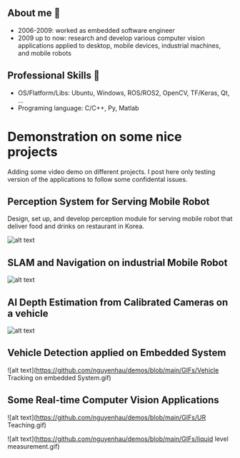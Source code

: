 
## About me 

*	2006-2009: worked as embedded software engineer
*	2009  up to now: research and develop various computer vision applications applied to desktop, mobile devices, industrial machines, and mobile robots 

## Professional Skills 
* OS/Flatform/Libs: Ubuntu, Windows, ROS/ROS2, OpenCV, TF/Keras, Qt, ...
* Programing language: C/C++, Py, Matlab


# Demonstration on some nice projects 
Adding some video demo on different projects. I post here only testing version of the applications to follow some confidental issues.

##  Perception System for Serving Mobile Robot
 
 Design, set up, and develop perception module for serving mobile robot that deliver food and drinks on restaurant in Korea.
 
 ![alt text](https://github.com/nguyenhau/demos/blob/main/GIFs/Follower.gif)
 
##  SLAM and Navigation on industrial Mobile Robot
  
  ![alt text](https://github.com/nguyenhau/demos/blob/b22e74ccb0a61011c9ebfb9ea5c3ec7b383a7bb7/GIFs/TBot%20and%20ZMP.gif)
  
  
  
## AI Depth Estimation from Calibrated Cameras on  a vehicle


  ![alt text](https://github.com/nguyenhau/demos/blob/main/GIFs/Stereo.gif)
  
 
## Vehicle Detection applied on Embedded System

  ![alt text](https://github.com/nguyenhau/demos/blob/main/GIFs/Vehicle Tracking on embedded System.gif)
 
##  Some Real-time Computer Vision Applications

 ![alt text](https://github.com/nguyenhau/demos/blob/main/GIFs/UR Teaching.gif)
 
 
 ![alt text](https://github.com/nguyenhau/demos/blob/main/GIFs/liquid level measurement.gif)
 
